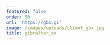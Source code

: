 ```yaml
---
featured: false
order: 50
url: 'https://gbx.gi'
image: /images/uploads/client_gbx.jpg
title: gibraltar_ex
---
```

